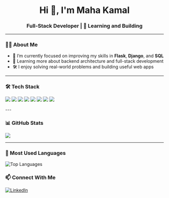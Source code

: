 <h1 align="center">Hi 👋, I'm Maha Kamal</h1>
<h3 align="center"> Full-Stack Developer | 🌱 Learning and Building</h3>

---

### 👨‍💻 About Me

- 🔭 I’m currently focused on improving my skills in **Flask**, **Django**, and **SQL**
- 🌱 Learning more about backend architecture and full-stack development
- 🛠 I enjoy solving real-world problems and building useful web apps

---

### 🛠️ Tech Stack

<p align="left">
  <img src="https://img.shields.io/badge/Python-3776AB?style=for-the-badge&logo=python&logoColor=white"/>
  <img src="https://img.shields.io/badge/Django-092E20?style=for-the-badge&logo=django&logoColor=white"/>
  <img src="https://img.shields.io/badge/Flask-000000?style=for-the-badge&logo=flask&logoColor=white"/>
  <img src="https://img.shields.io/badge/MySQL-00758F?style=for-the-badge&logo=mysql&logoColor=white"/>
  <img src="https://img.shields.io/badge/JavaScript-F7DF1E?style=for-the-badge&logo=javascript&logoColor=black"/>
  <img src="https://img.shields.io/badge/C-00599C?style=for-the-badge&logo=c&logoColor=white"/>
  <img src="https://img.shields.io/badge/Docker-2496ED?style=for-the-badge&logo=docker&logoColor=white"/>
  <img src="https://img.shields.io/badge/Nginx-009639?style=for-the-badge&logo=nginx&logoColor=white"/>
</p>
---

### 📊 GitHub Stats

<p>
  <img src="https://github-readme-stats.vercel.app/api?username=mahakamal-e&show_icons=true&theme=default&hide_border=true" />
</p>

---
### 📝 Most Used Languages

![Top Languages](https://github-readme-stats.vercel.app/api/top-langs/?username=mahakamal-e&layout=compact&theme=default&hide_border=true)

### 📫 Connect With Me

[![LinkedIn](https://img.shields.io/badge/LinkedIn-blue?style=for-the-badge&logo=linkedin)](https://linkedin.com/in/maha-kamal-el)


